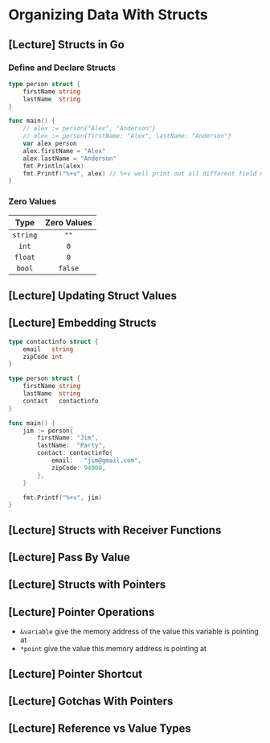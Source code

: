 # Organizing Data With Structs

## [Lecture] Structs in Go

### Define and Declare Structs

```go
type person struct {
	firstName string
	lastName  string
}

func main() {
	// alex := person{"Alex", "Anderson"}
	// alex := person{firstName: "Alex", lastName: "Anderson"}
	var alex person
	alex.firstName = "Alex"
	alex.lastName = "Anderson"
	fmt.Println(alex)
	fmt.Printf("%+v", alex) // %+v well print out all different field names
}
```

### Zero Values

|   Type   | Zero Values |
| :------: | :---------: |
| `string` |    `""`     |
|  `int`   |     `0`     |
| `float`  |     `0`     |
|  `bool`  |   `false`   |

## [Lecture] Updating Struct Values

## [Lecture] Embedding Structs

```go
type contactinfo struct {
	email   string
	zipCode int
}

type person struct {
	firstName string
	lastName  string
	contact   contactinfo
}

func main() {
	jim := person{
		firstName: "Jim",
		lastName:  "Party",
		contact: contactinfo{
			email:   "jim@gmail.com",
			zipCode: 94000,
		},
	}

	fmt.Printf("%+v", jim)
}
```

## [Lecture] Structs with Receiver Functions

## [Lecture] Pass By Value

## [Lecture] Structs with Pointers

## [Lecture] Pointer Operations

- `&variable` give the memory address of the value this variable is pointing at
- `*point` give the value this memory address is pointing at

## [Lecture] Pointer Shortcut

## [Lecture] Gotchas With Pointers

## [Lecture] Reference vs Value Types

